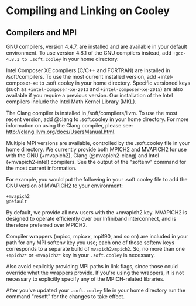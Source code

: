 # Compiling and Linking on Cooley
## Compilers and MPI
GNU compilers, version 4.4.7, are installed and are available in your default environment. To use version 4.8.1 of the GNU compilers instead, add ```+gcc-4.8.1 to .soft.cooley``` in your home directory.

Intel Composer XE compilers (C/C++ and FORTRAN) are installed in /soft/compilers.  To use the most current installed version, add +intel-composer-xe to .soft.cooley in your home directory.  Specific versioned keys (such as ```+intel-composer-xe-2013``` and ```+intel-composer-xe-2015```) are also available if you require a previous version. Our installation of the Intel compilers include the Intel Math Kernel Library (MKL).

The Clang compiler is installed in /soft/compilers/llvm. To use the most recent version, add @clang to .soft.cooley in your home directory. For more information on using the Clang compiler, please see: http://clang.llvm.org/docs/UsersManual.html.

Multiple MPI versions are available, controlled by the .soft.cooley file in your home directory.  We currently provide both MPICH2 and MVAPICH2 for use with the GNU (+mvapich2), Clang (@mvapich2-clang) and Intel (+mvapich2-intel) compilers.  See the output of the "softenv" command for the most current information.  

For example, you would put the following in your .soft.cooley file to add the GNU version of MVAPICH2 to your environment:
```
+mvapich2
@default
```
By default, we provide all new users with the +mvapich2 key.  MVAPICH2 is designed to operate efficiently over our Infiniband interconnect, and is therefore preferred over MPICH2.

Compiler wrappers (mpicc, mpicxx, mpif90, and so on) are included in your path for any MPI softenv key you use; each one of those softenv keys corresponds to a separate build of ```mvapich2/mpich2```. So, no more than one ```+mpich2*``` or ```+mvapich2*``` key in your ```.soft.cooley``` is necessary. 

Also avoid explicitly providing MPI paths in link flags, since those could override what the wrappers provide. If you're using the wrappers, it is not necessary to explicitly specify any of the MPICH-related libraries.

After you've updated your ```.soft.cooley``` file in your home directory run the command "resoft" for the changes to take effect.

